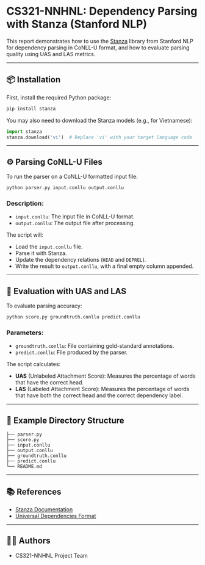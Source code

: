 # CS321-NNHNL: Dependency Parsing with Stanza (Stanford NLP)

This report demonstrates how to use the [Stanza](https://stanfordnlp.github.io/stanza/) library from Stanford NLP for dependency parsing in CoNLL-U format, and how to evaluate parsing quality using UAS and LAS metrics.

---

## 📦 Installation

First, install the required Python package:

```bash
pip install stanza
```

You may also need to download the Stanza models (e.g., for Vietnamese):

```python
import stanza
stanza.download('vi')  # Replace 'vi' with your target language code
```

---

## ⚙️ Parsing CoNLL-U Files

To run the parser on a CoNLL-U formatted input file:

```bash
python parser.py input.conllu output.conllu
```

### Description:
- `input.conllu`: The input file in CoNLL-U format.
- `output.conllu`: The output file after processing.

The script will:
- Load the `input.conllu` file.
- Parse it with Stanza.
- Update the dependency relations (`HEAD` and `DEPREL`).
- Write the result to `output.conllu`, with a final empty column appended.

---

## 🧪 Evaluation with UAS and LAS

To evaluate parsing accuracy:

```bash
python score.py groundtruth.conllu predict.conllu
```

### Parameters:
- `groundtruth.conllu`: File containing gold-standard annotations.
- `predict.conllu`: File produced by the parser.

The script calculates:
- **UAS** (Unlabeled Attachment Score): Measures the percentage of words that have the correct head.
- **LAS** (Labeled Attachment Score): Measures the percentage of words that have both the correct head and the correct dependency label.

---

## 📁 Example Directory Structure

```
├── parser.py
├── score.py
├── input.conllu
├── output.conllu
├── groundtruth.conllu
├── predict.conllu
└── README.md
```

---

## 📚 References

- [Stanza Documentation](https://stanfordnlp.github.io/stanza/)
- [Universal Dependencies Format](https://universaldependencies.org/format.html)

---

## 👩‍💻 Authors

- CS321-NNHNL Project Team
